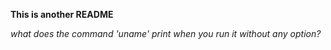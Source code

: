 **This is another README**

*what does the command 'uname' print when you run it without any option?*
